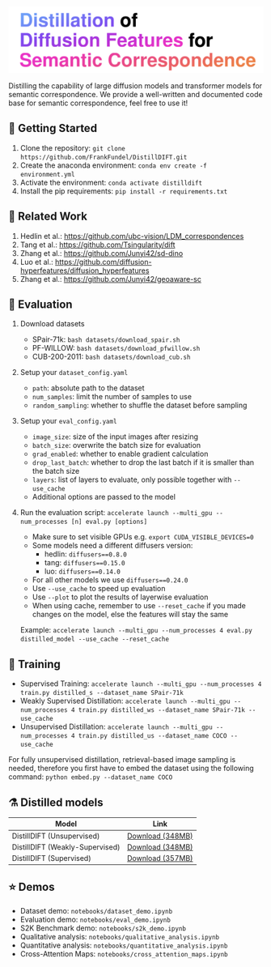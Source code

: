 ![Title](title.png)

Distilling the capability of large diffusion models and transformer models for semantic correspondence.
We provide a well-written and documented code base for semantic correspondence, feel free to use it!

## 🚀 Getting Started

1. Clone the repository: `git clone https://github.com/FrankFundel/DistillDIFT.git`
2. Create the anaconda environment: `conda env create -f environment.yml`
3. Activate the environment: `conda activate distilldift`
4. Install the pip requirements: `pip install -r requirements.txt`

## 💼 Related Work

1. Hedlin et al.: https://github.com/ubc-vision/LDM_correspondences
2. Tang et al.: https://github.com/Tsingularity/dift
3. Zhang et al.: https://github.com/Junyi42/sd-dino
4. Luo et al.: https://github.com/diffusion-hyperfeatures/diffusion_hyperfeatures
5. Zhang et al.: https://github.com/Junyi42/geoaware-sc

## 🧫 Evaluation

1. Download datasets
    - SPair-71k: `bash datasets/download_spair.sh`
    - PF-WILLOW: `bash datasets/download_pfwillow.sh`
    - CUB-200-2011: `bash datasets/download_cub.sh`

2. Setup your `dataset_config.yaml`
    - `path`: absolute path to the dataset
    - `num_samples`: limit the number of samples to use
    - `random_sampling`: whether to shuffle the dataset before sampling

3. Setup your `eval_config.yaml`
    - `image_size`: size of the input images after resizing
    - `batch_size`: overwrite the batch size for evaluation
    - `grad_enabled`: whether to enable gradient calculation
    - `drop_last_batch`: whether to drop the last batch if it is smaller than the batch size
    - `layers`: list of layers to evaluate, only possible together with `--use_cache`
    - Additional options are passed to the model

4. Run the evaluation script: `accelerate launch --multi_gpu --num_processes [n] eval.py [options]`
    - Make sure to set visible GPUs e.g. `export CUDA_VISIBLE_DEVICES=0`
    - Some models need a different diffusers version:
        - hedlin: `diffusers==0.8.0`
        - tang: `diffusers==0.15.0`
        - luo: `diffusers==0.14.0`
    - For all other models we use `diffusers==0.24.0`
    - Use `--use_cache` to speed up evaluation
    - Use `--plot` to plot the results of layerwise evaluation
    - When using cache, remember to use `--reset_cache` if you made changes on the model, else the features will stay the same

    Example: `accelerate launch --multi_gpu --num_processes 4 eval.py distilled_model --use_cache --reset_cache`

## 🔬 Training

- Supervised Training: `accelerate launch --multi_gpu --num_processes 4 train.py distilled_s --dataset_name SPair-71k`
- Weakly Supervised Distillation: `accelerate launch --multi_gpu --num_processes 4 train.py distilled_ws --dataset_name SPair-71k --use_cache`
- Unsupervised Distillation: `accelerate launch --multi_gpu --num_processes 4 train.py distilled_us --dataset_name COCO --use_cache`

For fully unsupervised distillation, retrieval-based image sampling is needed, therefore you first have to embed the dataset using the following command: `python embed.py --dataset_name COCO`

## ⚗️ Distilled models

| Model | Link |
|----------|----------|
| DistillDIFT (Unsupervised) | [Download (348MB)](https://cloudstore.uni-ulm.de/s/nDxtsL8k52wWFTY) |
| DistillDIFT (Weakly-Supervised) | [Download (348MB)](https://cloudstore.uni-ulm.de/s/MN7Joo9XcLtXcYs) |
| DistillDIFT (Supervised) | [Download (357MB)](https://cloudstore.uni-ulm.de/s/S8oTst4StDRrqz2) |

## ⭐ Demos

- Dataset demo: `notebooks/dataset_demo.ipynb`
- Evaluation demo: `notebooks/eval_demo.ipynb`
- S2K Benchmark demo: `notebooks/s2k_demo.ipynb`
- Qualitative analysis: `notebooks/qualitative_analysis.ipynb`
- Quantitative analysis: `notebooks/quantitative_analysis.ipynb`
- Cross-Attention Maps: `notebooks/cross_attention_maps.ipynb`
